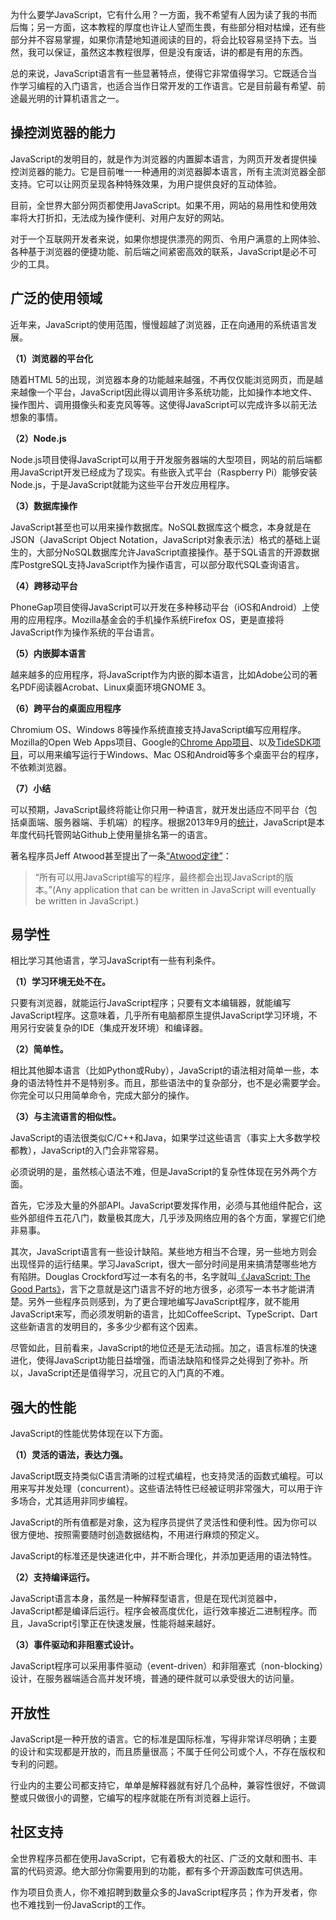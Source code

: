 为什么要学JavaScript，它有什么用？一方面，我不希望有人因为读了我的书而后悔；另一方面，这本教程的厚度也许让人望而生畏，有些部分相对枯燥，还有些部分并不容易掌握，如果你清楚地知道阅读的目的，将会比较容易坚持下去。当然，我可以保证，虽然这本教程很厚，但是没有废话，讲的都是有用的东西。

总的来说，JavaScript语言有一些显著特点，使得它非常值得学习。它既适合当作学习编程的入门语言，也适合当作日常开发的工作语言。它是目前最有希望、前途最光明的计算机语言之一。

## 操控浏览器的能力

JavaScript的发明目的，就是作为浏览器的内置脚本语言，为网页开发者提供操控浏览器的能力。它是目前唯一一种通用的浏览器脚本语言，所有主流浏览器全部支持。它可以让网页呈现各种特殊效果，为用户提供良好的互动体验。

目前，全世界大部分网页都使用JavaScript。如果不用，网站的易用性和使用效率将大打折扣，无法成为操作便利、对用户友好的网站。

对于一个互联网开发者来说，如果你想提供漂亮的网页、令用户满意的上网体验、各种基于浏览器的便捷功能、前后端之间紧密高效的联系，JavaScript是必不可少的工具。

## 广泛的使用领域

近年来，JavaScript的使用范围，慢慢超越了浏览器，正在向通用的系统语言发展。

**（1）浏览器的平台化**

随着HTML 5的出现，浏览器本身的功能越来越强，不再仅仅能浏览网页，而是越来越像一个平台，JavaScript因此得以调用许多系统功能，比如操作本地文件、操作图片、调用摄像头和麦克风等等。这使得JavaScript可以完成许多以前无法想象的事情。

**（2）Node.js**

Node.js项目使得JavaScript可以用于开发服务器端的大型项目，网站的前后端都用JavaScript开发已经成为了现实。有些嵌入式平台（Raspberry Pi）能够安装Node.js，于是JavaScript就能为这些平台开发应用程序。

**（3）数据库操作**

JavaScript甚至也可以用来操作数据库。NoSQL数据库这个概念，本身就是在JSON（JavaScript Object Notation，JavaScript对象表示法）格式的基础上诞生的，大部分NoSQL数据库允许JavaScript直接操作。基于SQL语言的开源数据库PostgreSQL支持JavaScript作为操作语言，可以部分取代SQL查询语言。

**（4）跨移动平台**

PhoneGap项目使得JavaScript可以开发在多种移动平台（iOS和Android）上使用的应用程序。Mozilla基金会的手机操作系统Firefox OS，更是直接将JavaScript作为操作系统的平台语言。

**（5）内嵌脚本语言**

越来越多的应用程序，将JavaScript作为内嵌的脚本语言，比如Adobe公司的著名PDF阅读器Acrobat、Linux桌面环境GNOME 3。

**（6）跨平台的桌面应用程序** 

Chromium OS、Windows 8等操作系统直接支持JavaScript编写应用程序。Mozilla的Open Web Apps项目、Google的[Chrome App项目](http://developer.chrome.com/apps/about_apps)、以及[TideSDK项目](http://www.tidesdk.org/)，可以用来编写运行于Windows、Mac OS和Android等多个桌面平台的程序，不依赖浏览器。

**（7）小结**

可以预期，JavaScript最终将能让你只用一种语言，就开发出适应不同平台（包括桌面端、服务器端、手机端）的程序。根据2013年9月的[统计](http://adambard.com/blog/top-github-languages-for-2013-so-far/)，JavaScript是本年度代码托管网站Github上使用量排名第一的语言。

著名程序员Jeff Atwood甚至提出了一条[“Atwood定律”](http://www.codinghorror.com/blog/2007/07/the-principle-of-least-power.html)：

> “所有可以用JavaScript编写的程序，最终都会出现JavaScript的版本。”(Any application that can be written in JavaScript will eventually be written in JavaScript.)

## 易学性

相比学习其他语言，学习JavaScript有一些有利条件。

**（1）学习环境无处不在。**

只要有浏览器，就能运行JavaScript程序；只要有文本编辑器，就能编写JavaScript程序。这意味着，几乎所有电脑都原生提供JavaScript学习环境，不用另行安装复杂的IDE（集成开发环境）和编译器。

**（2）简单性。**

相比其他脚本语言（比如Python或Ruby），JavaScript的语法相对简单一些，本身的语法特性并不是特别多。而且，那些语法中的复杂部分，也不是必需要学会。你完全可以只用简单命令，完成大部分的操作。

**（3）与主流语言的相似性。**

JavaScript的语法很类似C/C++和Java，如果学过这些语言（事实上大多数学校都教），JavaScript的入门会非常容易。

必须说明的是，虽然核心语法不难，但是JavaScript的复杂性体现在另外两个方面。

首先，它涉及大量的外部API。JavaScript要发挥作用，必须与其他组件配合，这些外部组件五花八门，数量极其庞大，几乎涉及网络应用的各个方面，掌握它们绝非易事。

其次，JavaScript语言有一些设计缺陷。某些地方相当不合理，另一些地方则会出现怪异的运行结果。学习JavaScript，很大一部分时间是用来搞清楚哪些地方有陷阱。Douglas Crockford写过一本有名的书，名字就叫[《JavaScript: The Good Parts》](http://javascript.crockford.com/)，言下之意就是这门语言不好的地方很多，必须写一本书才能讲清楚。另外一些程序员则感到，为了更合理地编写JavaScript程序，就不能用JavaScript来写，而必须发明新的语言，比如CoffeeScript、TypeScript、Dart这些新语言的发明目的，多多少少都有这个因素。

尽管如此，目前看来，JavaScript的地位还是无法动摇。加之，语言标准的快速进化，使得JavaScript功能日益增强，而语法缺陷和怪异之处得到了弥补。所以，JavaScript还是值得学习，况且它的入门真的不难。

## 强大的性能

JavaScript的性能优势体现在以下方面。

**（1）灵活的语法，表达力强。**

JavaScript既支持类似C语言清晰的过程式编程，也支持灵活的函数式编程。可以用来写并发处理（concurrent）。这些语法特性已经被证明非常强大，可以用于许多场合，尤其适用非同步编程。

JavaScript的所有值都是对象，这为程序员提供了灵活性和便利性。因为你可以很方便地、按照需要随时创造数据结构，不用进行麻烦的预定义。

JavaScript的标准还是快速进化中，并不断合理化，并添加更适用的语法特性。

**（2）支持编译运行。**

JavaScript语言本身，虽然是一种解释型语言，但是在现代浏览器中，JavaScript都是编译后运行。程序会被高度优化，运行效率接近二进制程序。而且，JavaScript引擎正在快速发展，性能将越来越好。

**（3）事件驱动和非阻塞式设计。**

JavaScript程序可以采用事件驱动（event-driven）和非阻塞式（non-blocking）设计，在服务器端适合高并发环境，普通的硬件就可以承受很大的访问量。

## 开放性

JavaScript是一种开放的语言。它的标准是国际标准，写得非常详尽明确；主要的设计和实现都是开放的，而且质量很高；不属于任何公司或个人，不存在版权和专利的问题。

行业内的主要公司都支持它，单单是解释器就有好几个品种，兼容性很好，不做调整或只做很小的调整，它编写的程序就能在所有浏览器上运行。

## 社区支持

全世界程序员都在使用JavaScript，它有着极大的社区、广泛的文献和图书、丰富的代码资源。绝大部分你需要用到的功能，都有多个开源函数库可供选用。

作为项目负责人，你不难招聘到数量众多的JavaScript程序员；作为开发者，你也不难找到一份JavaScript的工作。